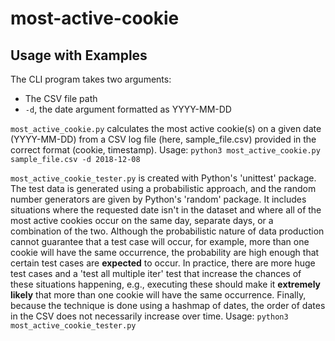 # most-active-cookie

## Usage with Examples
The CLI program takes two arguments: 
- The CSV file path
- `-d`, the date argument formatted as YYYY-MM-DD  

`most_active_cookie.py` calculates the most active cookie(s) on a given date (YYYY-MM-DD) from a CSV log file (here, sample_file.csv) provided in the correct format (cookie, timestamp).
Usage: `python3 most_active_cookie.py sample_file.csv -d 2018-12-08`

`most_active_cookie_tester.py` is created with Python's 'unittest' package. The test data is generated using a probabilistic approach, and the random number generators are given by Python's 'random' package. It includes situations where the requested date isn't in the dataset and where all of the most active cookies occur on the same day, separate days, or a combination of the two. Although the probabilistic nature of data production cannot guarantee that a test case will occur, for example, more than one cookie will have the same occurrence, the probability are high enough that certain test cases are **expected** to occur. In practice, there are more huge test cases and a 'test all multiple iter' test that increase the chances of these situations happening, e.g., executing these should make it **extremely likely** that more than one cookie will have the same occurrence. Finally, because the technique is done using a hashmap of dates, the order of dates in the CSV does not necessarily increase over time.
Usage: `python3 most_active_cookie_tester.py`
